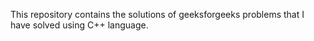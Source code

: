 This repository contains the solutions of geeksforgeeks problems that I have solved using C++ language.
